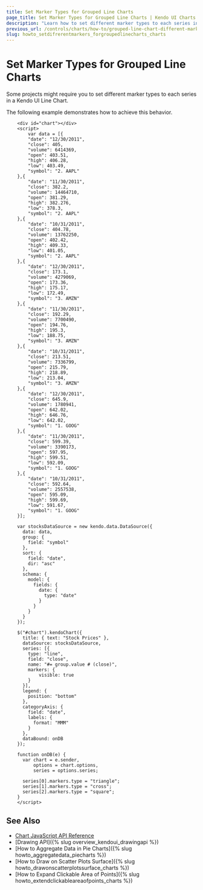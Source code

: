 ```yaml
---
title: Set Marker Types for Grouped Line Charts
page_title: Set Marker Types for Grouped Line Charts | Kendo UI Charts
description: "Learn how to set different marker types to each series in a grouped Kendo UI Line Chart."
previous_url: /controls/charts/how-to/grouped-line-chart-different-markers
slug: howto_setdifrerentmarkers_forgroupedlinecharts_charts
---
```


# Set Marker Types for Grouped Line Charts

Some projects might require you to set different marker types to each series in a Kendo UI Line Chart.

The following example demonstrates how to achieve this behavior.

```dojo
    <div id="chart"></div>
    <script>
        var data = [{
        "date": "12/30/2011",
        "close": 405,
        "volume": 6414369,
        "open": 403.51,
        "high": 406.28,
        "low": 403.49,
        "symbol": "2. AAPL"
    },{
        "date": "11/30/2011",
        "close": 382.2,
        "volume": 14464710,
        "open": 381.29,
        "high": 382.276,
        "low": 378.3,
        "symbol": "2. AAPL"
    },{
        "date": "10/31/2011",
        "close": 404.78,
        "volume": 13762250,
        "open": 402.42,
        "high": 409.33,
        "low": 401.05,
        "symbol": "2. AAPL"
    },{
        "date": "12/30/2011",
        "close": 173.1,
        "volume": 4279069,
        "open": 173.36,
        "high": 175.17,
        "low": 172.49,
        "symbol": "3. AMZN"
    },{
        "date": "11/30/2011",
        "close": 192.29,
        "volume": 7700490,
        "open": 194.76,
        "high": 195.3,
        "low": 188.75,
        "symbol": "3. AMZN"
    },{
        "date": "10/31/2011",
        "close": 213.51,
        "volume": 7336799,
        "open": 215.79,
        "high": 218.89,
        "low": 213.04,
        "symbol": "3. AMZN"
    },{
        "date": "12/30/2011",
        "close": 645.9,
        "volume": 1780941,
        "open": 642.02,
        "high": 646.76,
        "low": 642.02,
        "symbol": "1. GOOG"
    },{
        "date": "11/30/2011",
        "close": 599.39,
        "volume": 3390173,
        "open": 597.95,
        "high": 599.51,
        "low": 592.09,
        "symbol": "1. GOOG"
    },{
        "date": "10/31/2011",
        "close": 592.64,
        "volume": 2557538,
        "open": 595.09,
        "high": 599.69,
        "low": 591.67,
        "symbol": "1. GOOG"
    }];

    var stocksDataSource = new kendo.data.DataSource({
      data: data,
      group: {
        field: "symbol"
      },
      sort: {
        field: "date",
        dir: "asc"
      },
      schema: {
        model: {
          fields: {
            date: {
              type: "date"
            }
          }
        }
      }
    });

    $("#chart").kendoChart({
      title: { text: "Stock Prices" },
      dataSource: stocksDataSource,
      series: [{
        type: "line",
        field: "close",
        name: "#= group.value # (close)",
        markers: {
        	visible: true
        }
      }],
      legend: {
        position: "bottom"
      },          
      categoryAxis: {
        field: "date",
        labels: {
          format: "MMM"
        }
      },
      dataBound: onDB
    });

    function onDB(e) {
      var chart = e.sender,
          options = chart.options,
          series = options.series;

      series[0].markers.type = "triangle";
      series[1].markers.type = "cross";
      series[2].markers.type = "square";
    }
    </script>
```

## See Also

* [Chart JavaScript API Reference](/api/javascript/dataviz/ui/chart)
* [Drawing API]({% slug overview_kendoui_drawingapi %})
* [How to Aggregate Data in Pie Charts]({% slug howto_aggregatedata_piecharts %})
* [How to Draw on Scatter Plots Surface]({% slug howto_drawonscatterplotssurface_charts %})
* [How to Expand Clickable Area of Points]({% slug howto_extendclickableareaofpoints_charts %})
